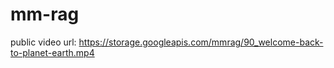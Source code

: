 # mm-rag

public video url: https://storage.googleapis.com/mmrag/90_welcome-back-to-planet-earth.mp4